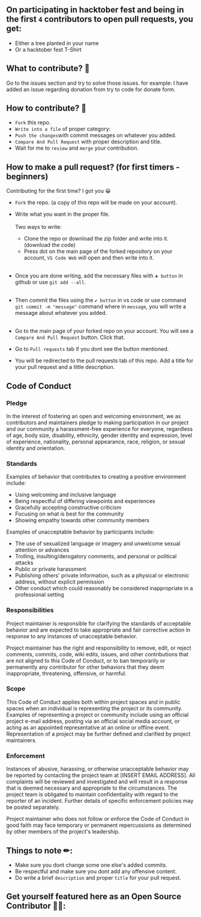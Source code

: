 ## On participating in hacktober fest and being in the first `4` contributors to open pull requests, you get:
- Either a tree planted in your name
- Or a hacktober fest T-Shirt

## What to contribute? 🤔

Go to the issues section and try to solve those issues.
for example: I have added an issue regarding donation from try to code for donate form.


## How to contribute? 🤝

- `Fork` this repo.
- `Write into a file` of proper category: <br/>
- `Push the changes`with commit messages on whatever you added.
- `Compare And Pull Request` with proper description and title.
-  Wait for me to `review` and `merge` your contribution.



## How to make a pull request? (for first timers - beginners)

Contributing for the first time? I got you 😀

- `Fork` the repo. (a copy of this repo will be made on your account).



- Write what you want in the proper file.<br/><br/>
    Two ways to write: <br/>
  - Clone the repo or download the zip folder and write into it. (download the code)
  - Press dot on the main page of the forked repository on your account, `VS Code Web` will open and then write into it.<br/><br/>
- Once you are done writing, add the necessary files with `➕ button` in github or use `git add --all`.<br/><br/>
- Then commit the files using the `✔ button` in vs code or use command `git commit -m "message"` command where in `message`, you will write a message about whatever you added.<br/><br/>
-  Go to the main page of your forked repo on your account. You will see a `Compare And Pull Request` button. Click that.



- Go to `Pull requests` tab if you dont see the button mentioned.



- You will be redirected to the pull requests tab of this repo. Add a title for your pull request and a little description.


## Code of Conduct

### Pledge

In the interest of fostering an open and welcoming environment, we as
contributors and maintainers pledge to making participation in our project and
our community a harassment-free experience for everyone, regardless of age, body
size, disability, ethnicity, gender identity and expression, level of experience,
nationality, personal appearance, race, religion, or sexual identity and
orientation.

### Standards

Examples of behavior that contributes to creating a positive environment
include:

* Using welcoming and inclusive language
* Being respectful of differing viewpoints and experiences
* Gracefully accepting constructive criticism
* Focusing on what is best for the community
* Showing empathy towards other community members

Examples of unacceptable behavior by participants include:

* The use of sexualized language or imagery and unwelcome sexual attention or
advances
* Trolling, insulting/derogatory comments, and personal or political attacks
* Public or private harassment
* Publishing others' private information, such as a physical or electronic
  address, without explicit permission
* Other conduct which could reasonably be considered inappropriate in a
  professional setting

### Responsibilities

Project maintainer is responsible for clarifying the standards of acceptable
behavior and are expected to take appropriate and fair corrective action in
response to any instances of unacceptable behavior.

Project maintainer has the right and responsibility to remove, edit, or
reject comments, commits, code, wiki edits, issues, and other contributions
that are not aligned to this Code of Conduct, or to ban temporarily or
permanently any contributor for other behaviors that they deem inappropriate,
threatening, offensive, or harmful.

### Scope

This Code of Conduct applies both within project spaces and in public spaces
when an individual is representing the project or its community. Examples of
representing a project or community include using an official project e-mail
address, posting via an official social media account, or acting as an appointed
representative at an online or offline event. Representation of a project may be
further defined and clarified by project maintainers.

### Enforcement

Instances of abusive, harassing, or otherwise unacceptable behavior may be
reported by contacting the project team at [INSERT EMAIL ADDRESS]. All
complaints will be reviewed and investigated and will result in a response that
is deemed necessary and appropriate to the circumstances. The project team is
obligated to maintain confidentiality with regard to the reporter of an incident.
Further details of specific enforcement policies may be posted separately.

Project maintainer who does not follow or enforce the Code of Conduct in good
faith may face temporary or permanent repercussions as determined by other
members of the project's leadership.

## Things to note ✏:

- Make sure you dont change some one else's added commits.
- Be respectful and make sure you dont add any offensive content.
-  Do write a brief `description` and proper `title` for your pull request.



## Get yourself featured here as an Open Source Contributor 🎉🙌:

